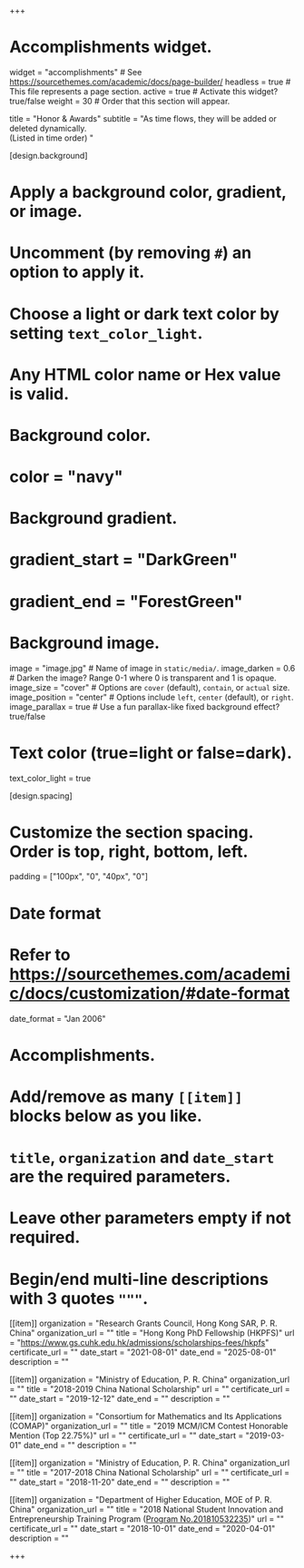 +++
# Accomplishments widget.
widget = "accomplishments"  # See https://sourcethemes.com/academic/docs/page-builder/
headless = true  # This file represents a page section.
active = true  # Activate this widget? true/false
weight = 30  # Order that this section will appear.

title = "Honor & Awards"
subtitle = "As time flows, they will be added or deleted dynamically. </br>(Listed in time order) "

[design.background]
  # Apply a background color, gradient, or image.
  #   Uncomment (by removing `#`) an option to apply it.
  #   Choose a light or dark text color by setting `text_color_light`.
  #   Any HTML color name or Hex value is valid.

  # Background color.
  # color = "navy"
  
  # Background gradient.
  # gradient_start = "DarkGreen"
  # gradient_end = "ForestGreen"
  
  # Background image.
   image = "image.jpg"  # Name of image in `static/media/`.
   image_darken = 0.6  # Darken the image? Range 0-1 where 0 is transparent and 1 is opaque.
   image_size = "cover"  #  Options are `cover` (default), `contain`, or `actual` size.
   image_position = "center"  # Options include `left`, `center` (default), or `right`.
   image_parallax = true  # Use a fun parallax-like fixed background effect? true/false
  
  # Text color (true=light or false=dark).
  text_color_light = true

[design.spacing]
  # Customize the section spacing. Order is top, right, bottom, left.
  padding = ["100px", "0", "40px", "0"]

# Date format
#   Refer to https://sourcethemes.com/academic/docs/customization/#date-format
date_format = "Jan 2006"

# Accomplishments.
#   Add/remove as many `[[item]]` blocks below as you like.
#   `title`, `organization` and `date_start` are the required parameters.
#   Leave other parameters empty if not required.
#   Begin/end multi-line descriptions with 3 quotes `"""`.

[[item]]
  organization = "Research Grants Council, Hong Kong SAR, P. R. China"
  organization_url = ""
  title = "Hong Kong PhD Fellowship (HKPFS)"
  url = "https://www.gs.cuhk.edu.hk/admissions/scholarships-fees/hkpfs"
  certificate_url = ""
  date_start = "2021-08-01"
  date_end = "2025-08-01"
  description = ""
  
[[item]]
  organization = "Ministry of Education, P. R. China"
  organization_url = ""
  title = "2018-2019 China National Scholarship"
  url = ""
  certificate_url = ""
  date_start = "2019-12-12"
  date_end = ""
  description = ""
  
[[item]]
  organization = "Consortium for Mathematics and Its Applications (COMAP)"
  organization_url = ""
  title = "2019 MCM/ICM Contest Honorable Mention (Top 22.75%)"
  url = ""
  certificate_url = ""
  date_start = "2019-03-01"
  date_end = ""
  description = ""
  
[[item]]
  organization = "Ministry of Education, P. R. China"
  organization_url = ""
  title = "2017-2018 China National Scholarship"
  url = ""
  certificate_url = ""
  date_start = "2018-11-20"
  date_end = ""
  description = ""
  
[[item]]
  organization = "Department of Higher Education, MOE of P. R. China"
  organization_url = ""
  title = "2018 National Student Innovation and Entrepreneurship Training Program ([Program No.201810532235](http://gjcxcy.bjtu.edu.cn/Index.aspx))"
  url = ""
  certificate_url = ""
  date_start = "2018-10-01"
  date_end = "2020-04-01"
  description = ""

+++

